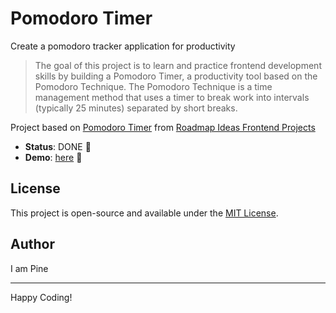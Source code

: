 # Pomodoro Timer

Create a pomodoro tracker application for productivity

> The goal of this project is to learn and practice frontend development skills by building a Pomodoro Timer, a productivity tool based on the Pomodoro Technique. The Pomodoro Technique is a time management method that uses a timer to break work into intervals (typically 25 minutes) separated by short breaks.

Project based on [Pomodoro Timer][pomodoro-timer] from [Roadmap Ideas Frontend Projects][roadmap-frontend-projects]

-   **Status**: DONE 🎉
-   **Demo**: [here][demo-link] 🚀

## License

This project is open-source and available under the [MIT License](https://opensource.org/licenses/MIT).

## Author

I am Pine

---

Happy Coding!

[roadmap-frontend-projects]: https://roadmap.sh/frontend/projects
[pomodoro-timer]: https://roadmap.sh/projects/pomodoro-timer
[demo-link]: https://pine1611.github.io/frontend-projects/21-pomodoro-timer/public
